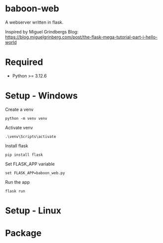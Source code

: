 # baboon-web
A webserver written in flask.

Inspired by Miguel Grindbergs Blog: https://blog.miguelgrinberg.com/post/the-flask-mega-tutorial-part-i-hello-world

# Required
- Python >= 3.12.6

# Setup - Windows
Create a venv
```
python -m venv venv
```

Activate venv
```
.\venv\Scripts\activate
```

Install flask
```
pip install flask
```

Set FLASK_APP variable
```
set FLASK_APP=baboon_web.py
```

Run the app
```
flask run
```

# Setup - Linux

# Package

